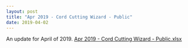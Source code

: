 ```yaml
---
layout: post
title: "Apr 2019 - Cord Cutting Wizard - Public"
date: 2019-04-02
---
```

<p>An update for April of 2019. <a href="/Apr 2019 - Cord Cutting Wizard - Public.xlsx">Apr 2019 - Cord Cutting Wizard - Public.xlsx</a>
